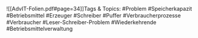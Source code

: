 
![[AdvIT-Folien.pdf#page=34]]Tags & Topics:
   #Problem
   #Speicherkapazit
   #Betriebsmittel
   #Erzeuger
   #Schreiber
   #Puﬀer
   #Verbraucherprozesse
   #Verbraucher
   #Leser-Schreiber-Problem
   #Wiederkehrende
   #Betriebsmittelverwaltung